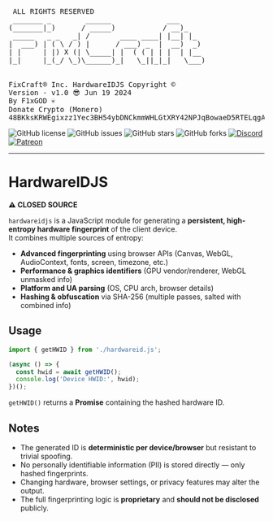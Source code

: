<pre>
 ALL RIGHTS RESERVED
 _______ _        ______             ___      
(_______|_)      / _____)           / __)_    
 _____   _ _   _| /       ____ ____| |__| |_  
|  ___) | ( \ / ) |      / ___) _  |  __)  _) 
| |     | |) X (| \_____| |  ( ( | | |  | |__ 
|_|     |_(_/ \_)\______)_|   \_||_|_|   \___)
                                              
                                                           
FixCraft® Inc. HardwareIDJS Copyright ©   
Version - v1.0 😎 Jun 19 2024
By F1xGOD 💀
Donate Crypto (Monero)
48BKksKRWEgixzz1Yec3BH54ybDNCkmmWHLGtXRY42NPJqBowaeD5RTELqgABD1GzBT97pqrjW5PJHsNWzVyQ8zuL6tRBcY
</pre>

![GitHub license](https://img.shields.io/github/license/FixCraft-Inc/HardwareIDJS?style=flat)
![GitHub issues](https://img.shields.io/github/issues/FixCraft-Inc/HardwareIDJS?label=Issues)
![GitHub stars](https://img.shields.io/github/stars/FixCraft-Inc/HardwareIDJS)
![GitHub forks](https://img.shields.io/github/forks/FixCraft-Inc/HardwareIDJS)
[![Discord](https://img.shields.io/discord/1130897522051788821?color=7289da&label=Discord&logo=discord&logoColor=ffffff)](https://discord.gg/3eRHYkjgk8)
[![Patreon](https://img.shields.io/endpoint.svg?url=https%3A%2F%2Fshieldsio-patreon.vercel.app%2Fapi%3Fusername%3DF1xGOD%26type%3Dpatrons)](https://patreon.com/F1xGOD)

---

# HardwareIDJS

**⚠️ CLOSED SOURCE**  

`hardwareidjs` is a JavaScript module for generating a **persistent, high-entropy hardware fingerprint** of the client device.  
It combines multiple sources of entropy:  

- **Advanced fingerprinting** using browser APIs (Canvas, WebGL, AudioContext, fonts, screen, timezone, etc.)  
- **Performance & graphics identifiers** (GPU vendor/renderer, WebGL unmasked info)  
- **Platform and UA parsing** (OS, CPU arch, browser details)  
- **Hashing & obfuscation** via SHA-256 (multiple passes, salted with combined info)  

## Usage  

```js
import { getHWID } from './hardwareid.js';

(async () => {
  const hwid = await getHWID();
  console.log('Device HWID:', hwid);
})();
```

`getHWID()` returns a **Promise<string>** containing the hashed hardware ID.  

## Notes  

- The generated ID is **deterministic per device/browser** but resistant to trivial spoofing.  
- No personally identifiable information (PII) is stored directly — only hashed fingerprints.  
- Changing hardware, browser settings, or privacy features may alter the output.  
- The full fingerprinting logic is **proprietary** and **should not be disclosed** publicly.  
